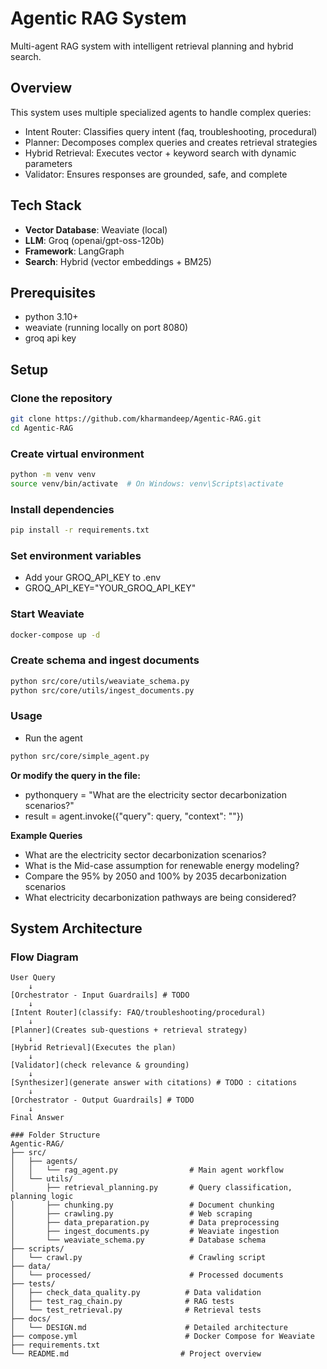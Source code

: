 # Agentic RAG System

Multi-agent RAG system with intelligent retrieval planning and hybrid search.

## Overview

This system uses multiple specialized agents to handle complex queries:
- Intent Router: Classifies query intent (faq, troubleshooting, procedural)
- Planner: Decomposes complex queries and creates retrieval strategies
- Hybrid Retrieval: Executes vector + keyword search with dynamic parameters
- Validator: Ensures responses are grounded, safe, and complete

## Tech Stack

- **Vector Database**: Weaviate (local)
- **LLM**: Groq (openai/gpt-oss-120b)
- **Framework**: LangGraph
- **Search**: Hybrid (vector embeddings + BM25)

## Prerequisites
- python 3.10+
- weaviate (running locally on port 8080)
- groq api key

## Setup
### Clone the repository
```bash
git clone https://github.com/kharmandeep/Agentic-RAG.git
cd Agentic-RAG
```

### Create virtual environment
```bash
python -m venv venv
source venv/bin/activate  # On Windows: venv\Scripts\activate
```

### Install dependencies
```bash
pip install -r requirements.txt
```

### Set environment variables
- Add your GROQ_API_KEY to .env
- GROQ_API_KEY="YOUR_GROQ_API_KEY"

### Start Weaviate
```bash
docker-compose up -d
```

### Create schema and ingest documents
```bash
python src/core/utils/weaviate_schema.py
python src/core/utils/ingest_documents.py
```

### Usage
- Run the agent
```bash
python src/core/simple_agent.py
```

**Or modify the query in the file:**
- pythonquery = "What are the electricity sector decarbonization scenarios?"
- result = agent.invoke({"query": query, "context": ""})

**Example Queries**
- What are the electricity sector decarbonization scenarios?
- What is the Mid-case assumption for renewable energy modeling?
- Compare the 95% by 2050 and 100% by 2035 decarbonization scenarios
- What electricity decarbonization pathways are being considered?

## System Architecture

### Flow Diagram
```mermaid
User Query
    ↓
[Orchestrator - Input Guardrails] # TODO
    ↓   
[Intent Router](classify: FAQ/troubleshooting/procedural)
    ↓
[Planner](Creates sub-questions + retrieval strategy)
    ↓
[Hybrid Retrieval](Executes the plan)
    ↓
[Validator](check relevance & grounding)
    ↓
[Synthesizer](generate answer with citations) # TODO : citations
    ↓
[Orchestrator - Output Guardrails] # TODO       
    ↓
Final Answer

### Folder Structure
Agentic-RAG/
├── src/
│   ├── agents/
│   │   └── rag_agent.py                # Main agent workflow
│   └── utils/
│       ├── retrieval_planning.py       # Query classification, planning logic
│       ├── chunking.py                 # Document chunking
│       ├── crawling.py                 # Web scraping
│       ├── data_preparation.py         # Data preprocessing
│       ├── ingest_documents.py         # Weaviate ingestion
│       └── weaviate_schema.py          # Database schema
├── scripts/
│   └── crawl.py                        # Crawling script
├── data/
│   └── processed/                      # Processed documents
├── tests/
│   ├── check_data_quality.py          # Data validation
│   ├── test_rag_chain.py              # RAG tests
│   └── test_retrieval.py              # Retrieval tests
├── docs/
│   └── DESIGN.md                      # Detailed architecture
├── compose.yml                        # Docker Compose for Weaviate
├── requirements.txt
└── README.md                         # Project overview